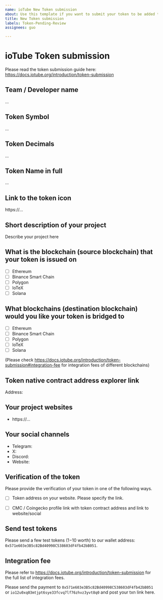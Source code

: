 ```yaml
---
name: ioTube New Token submission
about: Use this template if you want to submit your token to be added to ioTube
title: New Token submission
labels: Token-Pending-Review
assignees: guo

---
```

# ioTube Token submission

Please read the token submission guide here: https://docs.iotube.org/introduction/token-submission

## Team / Developer name
...

## Token Symbol
...

## Token Decimals
... 

## Token Name in full
...

## Link to the token icon
https://...

## Short description of your project
Describe your project here

## What is the blockchain (source blockchain) that your token is issued on

* [ ] Ethereum  
* [ ] Binance Smart Chain
* [ ] Polygon
* [ ] IoTeX
* [ ] Solana

## What blockchains (destination blockchain) would you like your token is bridged to

* [ ] Ethereum  
* [ ] Binance Smart Chain
* [ ] Polygon
* [ ] IoTeX
* [ ] Solana 

(Please check https://docs.iotube.org/introduction/token-submission#integration-fee for integration fees of different blockchains)

## Token native contract address explorer link

Address:

## Your project websites

- https://...

## Your social channels

- Telegram:
- X:
- Discord:
- Website: 

## Verification of the token

Please provide the verification of your token in one of the following ways.

* [ ] Token address on your website. Please specify the link.
* [ ] CMC / Coingecko profile link with token contract address and link to website/social


## Send test tokens 

Please send a few test tokens ($1-$10 worth) to our wallet address: `0x571e603e3B5c82Bd40998C538603dF4fb42bB051`.

## Integration fee 
Please refer to https://docs.iotube.org/introduction/token-submission for the full list of integration fees. 

Please send the payment to `0x571e603e3B5c82Bd40998C538603dF4fb42bB051` or `io12u0xq03mtjpt6sye33fcvq7lf76zhvz3yvt8q0` and post your txn link here.
